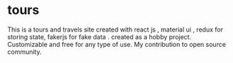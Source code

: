 # tours
This is a tours and travels site created with react js , material ui , redux  for storing state, fakerjs for fake data . created  as a hobby project. Customizable and free  for any type of use.  My contribution to open source  community.
